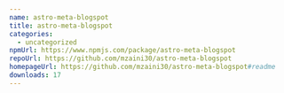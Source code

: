 ```yaml
---
name: astro-meta-blogspot
title: astro-meta-blogspot
categories:
  - uncategorized
npmUrl: https://www.npmjs.com/package/astro-meta-blogspot
repoUrl: https://github.com/mzaini30/astro-meta-blogspot
homepageUrl: https://github.com/mzaini30/astro-meta-blogspot#readme
downloads: 17
---
```


